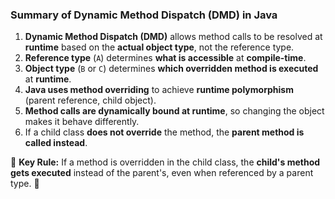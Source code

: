 ### **Summary of Dynamic Method Dispatch (DMD) in Java**  

1. **Dynamic Method Dispatch (DMD)** allows method calls to be resolved at **runtime** based on the **actual object type**, not the reference type.  
2. **Reference type** (`A`) determines **what is accessible** at **compile-time**.  
3. **Object type** (`B` or `C`) determines **which overridden method is executed** at **runtime**.  
4. **Java uses method overriding** to achieve **runtime polymorphism** (parent reference, child object).  
5. **Method calls are dynamically bound at runtime**, so changing the object makes it behave differently.  
6. If a child class **does not override** the method, the **parent method is called instead**.  

🔹 **Key Rule:** If a method is overridden in the child class, the **child's method gets executed** instead of the parent's, even when referenced by a parent type. 🚀